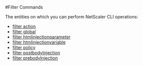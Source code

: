 #Filter Commands

The entities on which you can perform NetScaler CLI operations:
<ul><li><a href="../../filter/filter-action/filter-action">filter action</a></li><li><a href="../../filter/filter-global/filter-global">filter global</a></li><li><a href="../../filter/filter-htmlinjectionparameter/filter-htmlinjectionparameter">filter htmlinjectionparameter</a></li><li><a href="../../filter/filter-htmlinjectionvariable/filter-htmlinjectionvariable">filter htmlinjectionvariable</a></li><li><a href="../../filter/filter-policy/filter-policy">filter policy</a></li><li><a href="../../filter/filter-postbodyinjection/filter-postbodyinjection">filter postbodyInjection</a></li><li><a href="../../filter/filter-prebodyinjection/filter-prebodyinjection">filter prebodyInjection</a></li></ul>



